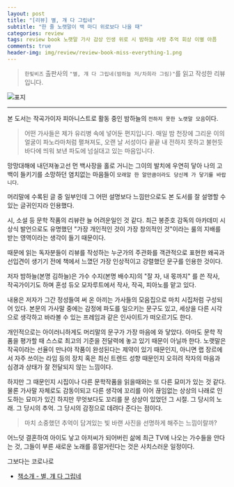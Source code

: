 ```yaml
---  
layout: post  
title: "[리뷰] 별, 걔 다 그립네"  
subtitle: "한 줄 노랫말이 백 마디 위로보다 나을 때"  
categories: review  
tags: review book 노랫말 가사 감상 인생 위로 시 밤하늘 사랑 추억 회상 이별 아픔 
comments: true  
header-img: img/review/review-book-miss-everything-1.png
---  
```

  
> `한빛비즈` 출판사의 `"별, 걔 다 그립네(밤하늘 저/차희라 그림)"`를 읽고 작성한 리뷰입니다.  

![표지](https://theorydb.github.io/assets/img/review/review-book-miss-everything-1.png)  

---
본 도서는 작곡가이자 피아니스트로 활동 중인 밤하늘의 `전하지 못한 노랫말 모음`이다.

> 어떤 가사들은 제가 유리병 속에 넣어둔 편지입니다. 매일 밤 천장에 그리운 이의 얼굴이 파노라마처럼 펼쳐져도, 오랜 날 서성이다 끝끝 내 전하지 못하고 불현듯 바다에 띄워 보낸 파도에 넘실대고 있는 마음입니다. 

망망대해에 내던져놓고선 먼 백사장을 홀로 거니는 그이의 발치에 우연히 닿아 나의 고백이 들키기를 소망하던 염치없는 마음들이 `모래알 한 알만큼이라도 당신께 가 닿기를 바랍니다`.

머리말에 수록된 글 중 일부인데 그 어떤 설명보다 느낌만으로도 본 도서를 잘 설명할 수 있는 글귀인지라 인용했다.

시, 소설 등 문학 작품의 리뷰란 늘 어려운일인 것 같다. 최근 봉준호 감독의 아카데미 시상식 발언으로도 유명했던 "가장 개인적인 것이 가장 창의적인 것"이라는 룰의 지배를 받는 영역이라는 생각이 들기 때문이다. 

때문에 읽는 독자분들이 리뷰를 작성하는 누군가의 주관화를 객관적으로 표현한 왜곡과 선입견이 생기기 전에 책에서 느꼈던 가장 인상적이고 강렬했던 문구를 인용한 것이다.

저자 밤하늘(본명 김하늘)은 가수 수지(본명 배수지)의 "잘 자, 내 몫까지" 를 쓴 작사, 작곡가이기도 하며 혼성 듀오 모자루트에서 작사, 작곡, 피아노를 맡고 있다.

내용은 저자가 그간 정성들여 써 온 아끼는 가사들의 모음집으로 마치 시집처럼 구성되어 있다. 본문의 가사말 중에는 감정에 파도를 일으키는 문구도 있고, 세상을 다른 시각으로 생각하고 바라볼 수 있는 프레임과 같은 인사이트가 떠오르기도 한다.

개인적으로는 아이러니하게도 머리말의 문구가 가장 마음에 와 닿았다. 아마도 문학 작품을 평가할 때 스스로 최고의 기준을 전달력에 놓고 있기 때문이 아닐까 한다. 노랫말은 작곡이라는 선율이 만나야 작품이 완성된다는 제약이 있기 때문인지, 아니면 랩 장르에서 자주 쓰이는 라임 등의 장치 혹은 최신 트렌드 성향 때문인지 오히려 작자의 마음과 심경과 상태가 잘 전달되지 않는 느낌이다.

하지만 그 때문인지 시집이나 다른 문학작품을 읽을때와는 또 다른 묘미가 있는 것 같다. 물론 가사말 자체로도 감동이되고 다른 생각에 꼬리를 이어 끊임없는 상상의 나래로 인도하는 묘미가 있긴 하지만 무엇보다도 꼬리를 문 상상이 있었던 그 시절. 그 당시의 노래. 그 당시의 추억. 그 당시의 감정으로 데려다 준다는 점이다. 

> 마치 소중했던 추억이 담겨있는 빛 바랜 사진을 선명하게 해주는 느낌이랄까?




어느덧 결혼하여 아이도 낳고 아저씨가 되어버린 삶에 최근 TV에 나오는 가수들을 안다는 것, 그들이 부른 새로운 노래를 흥얼거린다는 것은 사치스러운 일정이다.

그보다는 코로나로 





* [책소개 - 별, 걔 다 그립네](http://www.yes24.com/Product/Goods/91284747)


